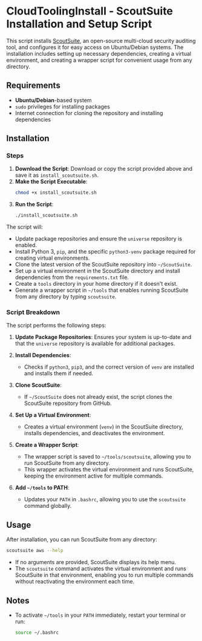 # CloudToolingInstall - ScoutSuite Installation and Setup Script

This script installs [ScoutSuite](https://github.com/nccgroup/ScoutSuite), an open-source multi-cloud security auditing tool, and configures it for easy access on Ubuntu/Debian systems. The installation includes setting up necessary dependencies, creating a virtual environment, and creating a wrapper script for convenient usage from any directory.

## Requirements

- **Ubuntu/Debian**-based system
- `sudo` privileges for installing packages
- Internet connection for cloning the repository and installing dependencies

## Installation

### Steps

1. **Download the Script**: Download or copy the script provided above and save it as `install_scoutsuite.sh`.
2. **Make the Script Executable**:
   ```bash
   chmod +x install_scoutsuite.sh
   ```
3. **Run the Script**:
   ```bash
   ./install_scoutsuite.sh
   ```

The script will:
- Update package repositories and ensure the `universe` repository is enabled.
- Install Python 3, `pip`, and the specific `python3-venv` package required for creating virtual environments.
- Clone the latest version of the ScoutSuite repository into `~/ScoutSuite`.
- Set up a virtual environment in the ScoutSuite directory and install dependencies from the `requirements.txt` file.
- Create a `tools` directory in your home directory if it doesn't exist.
- Generate a wrapper script in `~/tools` that enables running ScoutSuite from any directory by typing `scoutsuite`.

### Script Breakdown

The script performs the following steps:

1. **Update Package Repositories**: Ensures your system is up-to-date and that the `universe` repository is available for additional packages.

2. **Install Dependencies**:
   - Checks if `python3`, `pip3`, and the correct version of `venv` are installed and installs them if needed.

3. **Clone ScoutSuite**:
   - If `~/ScoutSuite` does not already exist, the script clones the ScoutSuite repository from GitHub.

4. **Set Up a Virtual Environment**:
   - Creates a virtual environment (`venv`) in the ScoutSuite directory, installs dependencies, and deactivates the environment.

5. **Create a Wrapper Script**:
   - The wrapper script is saved to `~/tools/scoutsuite`, allowing you to run ScoutSuite from any directory.
   - This wrapper activates the virtual environment and runs ScoutSuite, keeping the environment active for multiple commands.

6. **Add `~/tools` to PATH**:
   - Updates your `PATH` in `.bashrc`, allowing you to use the `scoutsuite` command globally.

## Usage

After installation, you can run ScoutSuite from any directory:

```bash
scoutsuite aws --help
```

- If no arguments are provided, ScoutSuite displays its help menu.
- The `scoutsuite` command activates the virtual environment and runs ScoutSuite in that environment, enabling you to run multiple commands without reactivating the environment each time.

## Notes

- To activate `~/tools` in your `PATH` immediately, restart your terminal or run:
  ```bash
  source ~/.bashrc
  ```

